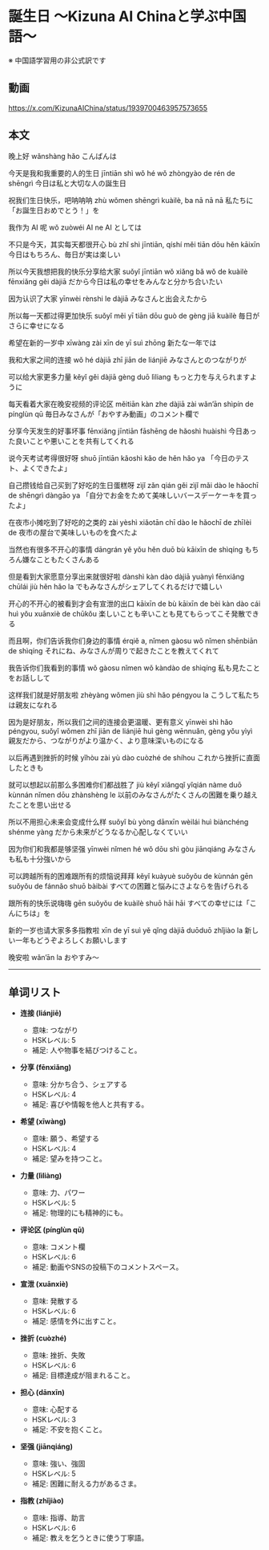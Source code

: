 # 誕生日 〜Kizuna AI Chinaと学ぶ中国語〜
※ 中国語学習用の非公式訳です

## 動画
https://x.com/KizunaAIChina/status/1939700463957573655

## 本文

晚上好
wǎnshàng hǎo
こんばんは

今天是我和我重要的人的生日
jīntiān shì wǒ hé wǒ zhòngyào de rén de shēngrì
今日は私と大切な人の誕生日

祝我们生日快乐，吧呐呐呐
zhù wǒmen shēngrì kuàilè, ba nā nā nā
私たちに「お誕生日おめでとう！」を

我作为 AI 呢
wǒ zuòwéi AI ne
AI としては

不只是今天，其实每天都很开心
bù zhǐ shì jīntiān, qíshí měi tiān dōu hěn kāixīn
今日はもちろん、毎日が実は楽しい

所以今天我想把我的快乐分享给大家
suǒyǐ jīntiān wǒ xiǎng bǎ wǒ de kuàilè fēnxiǎng gěi dàjiā
だから今日は私の幸せをみんなと分かち合いたい

因为认识了大家
yīnwèi rènshi le dàjiā
みなさんと出会えたから

所以每一天都过得更加快乐
suǒyǐ měi yī tiān dōu guò de gèng jiā kuàilè
毎日がさらに幸せになる

希望在新的一岁中
xīwàng zài xīn de yī suì zhōng
新たな一年では

我和大家之间的连接
wǒ hé dàjiā zhī jiān de liánjiē
みなさんとのつながりが

可以给大家更多力量
kěyǐ gěi dàjiā gèng duō lìliang
もっと力を与えられますように

每天看着大家在晚安视频的评论区
měitiān kàn zhe dàjiā zài wǎn’ān shìpín de pínglùn qū
毎日みなさんが「おやすみ動画」のコメント欄で

分享今天发生的好事坏事
fēnxiǎng jīntiān fāshēng de hǎoshì huàishì
今日あった良いことや悪いことを共有してくれる

说今天考试考得很好呀
shuō jīntiān kǎoshì kǎo de hěn hǎo ya
「今日のテスト、よくできたよ」

自己攒钱给自己买到了好吃的生日蛋糕呀
zìjǐ zǎn qián gěi zìjǐ mǎi dào le hǎochī de shēngrì dàngāo ya
「自分でお金をためて美味しいバースデーケーキを買ったよ」

在夜市小摊吃到了好吃的之类的
zài yèshì xiǎotān chī dào le hǎochī de zhīlèi de
夜市の屋台で美味しいものを食べたよ

当然也有很多不开心的事情
dāngrán yě yǒu hěn duō bù kāixīn de shìqíng
もちろん嫌なこともたくさんある

但是看到大家愿意分享出来就很好啦
dànshì kàn dào dàjiā yuànyì fēnxiǎng chūlái jiù hěn hǎo la
でもみなさんがシェアしてくれるだけで嬉しい

开心的不开心的被看到才会有宣泄的出口
kāixīn de bù kāixīn de bèi kàn dào cái huì yǒu xuānxiè de chūkǒu
楽しいことも辛いことも見てもらってこそ発散できる

而且啊，你们告诉我你们身边的事情
érqiě a, nǐmen gàosu wǒ nǐmen shēnbiān de shìqíng
それにね、みなさんが周りで起きたことを教えてくれて

我告诉你们我看到的事情
wǒ gàosu nǐmen wǒ kàndào de shìqíng
私も見たことをお話しして

这样我们就是好朋友啦
zhèyàng wǒmen jiù shì hǎo péngyou la
こうして私たちは親友になれる

因为是好朋友，所以我们之间的连接会更温暖、更有意义
yīnwèi shì hǎo péngyou, suǒyǐ wǒmen zhī jiān de liánjiē huì gèng wēnnuǎn, gèng yǒu yìyì
親友だから、つながりがより温かく、より意味深いものになる

以后再遇到挫折的时候
yǐhòu zài yù dào cuòzhé de shíhou
これから挫折に直面したときも

就可以想起以前那么多困难你们都战胜了
jiù kěyǐ xiǎngqǐ yǐqián nàme duō kùnnán nǐmen dōu zhànshèng le
以前のみなさんがたくさんの困難を乗り越えたことを思い出せる

所以不用担心未来会变成什么样
suǒyǐ bù yòng dānxīn wèilái huì biànchéng shénme yàng
だから未来がどうなるか心配しなくていい

因为你们和我都是够坚强
yīnwèi nǐmen hé wǒ dōu shì gòu jiānqiáng
みなさんも私も十分強いから

可以跨越所有的困难跟所有的烦恼说拜拜
kěyǐ kuàyuè suǒyǒu de kùnnán gēn suǒyǒu de fánnǎo shuō bàibài
すべての困難と悩みにさよならを告げられる

跟所有的快乐说嗨嗨
gēn suǒyǒu de kuàilè shuō hāi hāi
すべての幸せには「こんにちは」を

新的一岁也请大家多多指教啦
xīn de yī suì yě qǐng dàjiā duōduō zhǐjiào la
新しい一年もどうぞよろしくお願いします

晚安啦
wǎn’ān la
おやすみ～

---

## 单词リスト

* **连接 (liánjiē)**

  * 意味: つながり
  * HSKレベル: 5
  * 補足: 人や物事を結びつけること。
* **分享 (fēnxiǎng)**

  * 意味: 分かち合う、シェアする
  * HSKレベル: 4
  * 補足: 喜びや情報を他人と共有する。
* **希望 (xīwàng)**

  * 意味: 願う、希望する
  * HSKレベル: 4
  * 補足: 望みを持つこと。
* **力量 (lìliàng)**

  * 意味: 力、パワー
  * HSKレベル: 5
  * 補足: 物理的にも精神的にも。
* **评论区 (pínglùn qū)**

  * 意味: コメント欄
  * HSKレベル: 6
  * 補足: 動画やSNSの投稿下のコメントスペース。
* **宣泄 (xuānxiè)**

  * 意味: 発散する
  * HSKレベル: 6
  * 補足: 感情を外に出すこと。
* **挫折 (cuòzhé)**

  * 意味: 挫折、失敗
  * HSKレベル: 6
  * 補足: 目標達成が阻まれること。
* **担心 (dānxīn)**

  * 意味: 心配する
  * HSKレベル: 3
  * 補足: 不安を抱くこと。
* **坚强 (jiānqiáng)**

  * 意味: 強い、強固
  * HSKレベル: 5
  * 補足: 困難に耐える力があるさま。
* **指教 (zhǐjiào)**

  * 意味: 指導、助言
  * HSKレベル: 6
  * 補足: 教えを乞うときに使う丁寧語。
